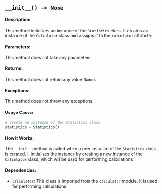 ## `__init__() -> None`

#### Description:
This method initializes an instance of the `Statistics` class. It creates an instance of the `Calculator` class and assigns it to the `calculator` attribute.

#### Parameters:
This method does not take any parameters.

#### Returns:
This method does not return any value (`None`).

#### Exceptions:
This method does not throw any exceptions.

#### Usage Cases:

```python
# Create an instance of the Statistics class
statistics = Statistics()
```

#### How it Works:
The `__init__` method is called when a new instance of the `Statistics` class is created. It initializes the instance by creating a new instance of the `Calculator` class, which will be used for performing calculations.

#### Dependencies:
- `Calculator`: This class is imported from the `calculator` module. It is used for performing calculations.